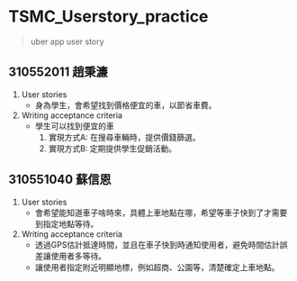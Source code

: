 # TSMC_Userstory_practice
> uber app user story
## 310552011 趙秉濂
1. User stories
    * 身為學生，會希望找到價格便宜的車，以節省車費。
2. Writing acceptance criteria
    * 學生可以找到便宜的車
        1. 實現方式A: 在搜尋車輛時，提供價錢篩選。
        2. 實現方式B: 定期提供學生促銷活動。
  
## 310551040 蘇信恩
1. User stories
    - 會希望能知道車子啥時來，具體上車地點在哪，希望等車子快到了才需要到指定地點等待。
2. Writing acceptance criteria
    - 透過GPS估計抵達時間，並且在車子快到時通知使用者，避免時間估計誤差讓使用者多等待。
    - 讓使用者指定附近明顯地標，例如超商、公園等，清楚確定上車地點。
